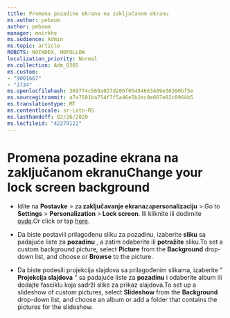```yaml
---
title: Promena pozadine ekrana na zaključanom ekranu
ms.author: pebaum
author: pebaum
manager: mnirkhe
ms.audience: Admin
ms.topic: article
ROBOTS: NOINDEX, NOFOLLOW
localization_priority: Normal
ms.collection: Adm_O365
ms.custom:
- "9001667"
- "3734"
ms.openlocfilehash: 369774c569a027d206f05494663409e36390bf5e
ms.sourcegitcommit: a7a7581ba754f7f5a46e5b2ec0e667e82c8964b5
ms.translationtype: MT
ms.contentlocale: sr-Latn-RS
ms.lasthandoff: 02/26/2020
ms.locfileid: "42279122"
---
```

# <a name="change-your-lock-screen-background"></a><span data-ttu-id="628c7-102">Promena pozadine ekrana na zaključanom ekranu</span><span class="sxs-lookup"><span data-stu-id="628c7-102">Change your lock screen background</span></span>

- <span data-ttu-id="628c7-103">Idite na **Postavke** > za **zaključavanje ekrana**za**personalizaciju** >.</span><span class="sxs-lookup"><span data-stu-id="628c7-103">Go to **Settings** > **Personalization** > **Lock screen**.</span></span> <span data-ttu-id="628c7-104">Ili kliknite ili dodirnite [ovde](ms-settings:lockscreen?activationSource=GetHelp).</span><span class="sxs-lookup"><span data-stu-id="628c7-104">Or click or tap [here](ms-settings:lockscreen?activationSource=GetHelp).</span></span>

- <span data-ttu-id="628c7-105">Da biste postavili prilagođenu sliku za pozadinu, izaberite **sliku** sa padajuće liste za **pozadinu** , a zatim odaberite ili **potražite** sliku.</span><span class="sxs-lookup"><span data-stu-id="628c7-105">To set a custom background picture, select **Picture** from the **Background** drop-down list, and choose or **Browse** to the picture.</span></span> 

- <span data-ttu-id="628c7-106">Da biste podesili projekcija slajdova sa prilagođenim slikama, izaberite " **Projekcija slajdova** " sa padajuće liste za **pozadinu** i odaberite album ili dodajte fasciklu koja sadrži slike za prikaz slajdova.</span><span class="sxs-lookup"><span data-stu-id="628c7-106">To set up a slideshow of custom pictures, select **Slideshow** from the **Background** drop-down list, and choose an album or add a folder that contains the pictures for the slideshow.</span></span> 


